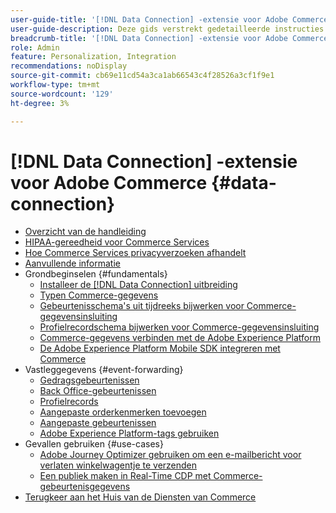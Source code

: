 ```yaml
---
user-guide-title: '[!DNL Data Connection] -extensie voor Adobe Commerce'
user-guide-description: Deze gids verstrekt gedetailleerde instructies om de  [!DNL Data Connection]  uitbreiding voor Adobe Commerce te gebruiken.
breadcrumb-title: '[!DNL Data Connection] -extensie voor Adobe Commerce'
role: Admin
feature: Personalization, Integration
recommendations: noDisplay
source-git-commit: cb69e11cd54a3ca1ab66543c4f28526a3cf1f9e1
workflow-type: tm+mt
source-wordcount: '129'
ht-degree: 3%

---
```


# [!DNL Data Connection] -extensie voor Adobe Commerce {#data-connection}

- [Overzicht van de handleiding](overview.md)
- [HIPAA-gereedheid voor Commerce Services](hipaa-readiness.md)
- [Hoe Commerce Services privacyverzoeken afhandelt](handle-privacy-request.md)
- [Aanvullende informatie](release-notes.md)
- Grondbeginselen {#fundamentals}
   - [Installeer de  [!DNL Data Connection]  uitbreiding](install.md)
   - [Typen Commerce-gegevens](data-ingestion.md)
   - [Gebeurtenisschema&#39;s uit tijdreeks bijwerken voor Commerce-gegevensinsluiting](update-xdm.md)
   - [Profielrecordschema bijwerken voor Commerce-gegevensinsluiting](profile-data.md)
   - [Commerce-gegevens verbinden met de Adobe Experience Platform](connect-data.md)
   - [De Adobe Experience Platform Mobile SDK integreren met Commerce](mobile-sdk-epc.md)
- Vastleggegevens {#event-forwarding}
   - [Gedragsgebeurtenissen](events.md)
   - [Back Office-gebeurtenissen](events-backoffice.md)
   - [Profielrecords](events-profilerecord.md)
   - [Aangepaste orderkenmerken toevoegen](custom-attributes.md)
   - [Aangepaste gebeurtenissen](custom-events.md)
   - [Adobe Experience Platform-tags gebruiken](using-tags.md)
- Gevallen gebruiken {#use-cases}
   - [Adobe Journey Optimizer gebruiken om een e-mailbericht voor verlaten winkelwagentje te verzenden](using-ajo.md)
   - [Een publiek maken in Real-Time CDP met Commerce-gebeurtenisgegevens](create-audience.md)
- [ Terugkeer aan het Huis van de Diensten van Commerce ](https://experienceleague.adobe.com/docs/commerce/user-guides/home.html?lang=nl-NL)
